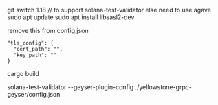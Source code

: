 git switch 1.18 // to support solana-test-validator else need to use agave
sudo apt update
sudo apt install libsasl2-dev

remove this from config.json

```
"tls_config": {
  "cert_path": "",
  "key_path": ""
}
```

cargo build

solana-test-validator --geyser-plugin-config ./yellowstone-grpc-geyser/config.json
